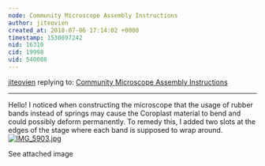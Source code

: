 ```yaml
---
node: Community Microscope Assembly Instructions
author: jiteovien
created_at: 2018-07-06 17:14:02 +0000
timestamp: 1530897242
nid: 16310
cid: 19998
uid: 540008
---
```




[jiteovien](../profile/jiteovien) replying to: [Community Microscope Assembly Instructions](../notes/bronwen/05-07-2018/community-microscope-assembly-instructions)

----
Hello! I noticed when constructing the microscope that the usage of rubber bands instead of springs may cause the Coroplast material to bend and could possibly deform permanently. To remedy this, I added two slots at the edges of the stage where each band is supposed to wrap around. 
[![IMG_5903.jpg](/i/25456)](/i/25456)

See attached image